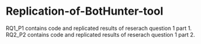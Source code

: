 # Replication-of-BotHunter-tool
RQ1_P1 contains code and replicated results of reserach question 1 part 1.
RQ2_P2 contains code and replicated results of reserach question 1 part 2.
